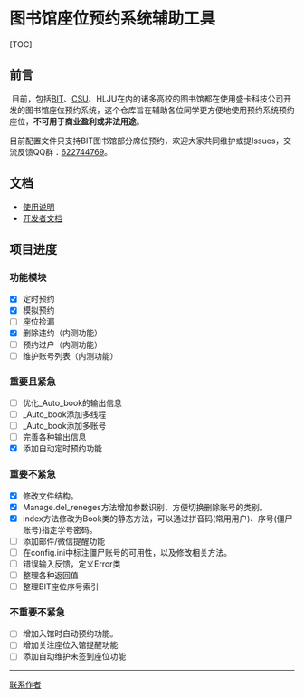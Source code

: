 # 图书馆座位预约系统辅助工具

[TOC]

## 前言

​	目前，包括[BIT](http://seat.lib.bit.edu.cn)、[CSU](http://libzw.csu.edu.cn)、HLJU在内的诸多高校的图书馆都在使用盛卡科技公司开发的图书馆座位预约系统，这个仓库旨在辅助各位同学更方便地使用预约系统预约座位，**不可用于商业盈利或非法用途**。

​	目前配置文件只支持BIT图书馆部分席位预约，欢迎大家共同维护或提Issues，交流反馈QQ群：[622744769](https://jq.qq.com/?_wv=1027&k=5y4hHLO)。

## 文档

- [使用说明](Doc/Usage.md)
- [开发者文档](Doc/For_Developers.md)

## 项目进度

### 功能模块

- [x] 定时预约
- [x] 模拟预约
- [ ] 座位捡漏
- [x] 删除违约（内测功能）
- [ ] 预约过户（内测功能）
- [ ] 维护账号列表（内测功能）

### 重要且紧急

- [ ] 优化_Auto_book的输出信息
- [ ] _Auto_book添加多线程
- [ ] _Auto_book添加多账号
- [ ] 完善各种输出信息
- [x] 添加自动定时预约功能

### 重要不紧急

 - [x] 修改文件结构。
 - [x] Manage.del_reneges方法增加参数识别，方便切换删除账号的类别。
 - [x] index方法修改为Book类的静态方法，可以通过拼音码(常用用户)、序号(僵尸账号)指定学号密码。
 - [ ] 添加邮件/微信提醒功能
 - [ ] 在config.ini中标注僵尸账号的可用性，以及修改相关方法。
 - [ ] 错误输入反馈，定义Error类
 - [ ] 整理各种返回值
 - [ ] 整理BIT座位序号索引
### 不重要不紧急

 - [ ] 增加入馆时自动预约功能。
- [ ] 增加关注座位入馆提醒功能
- [ ] 添加自动维护未签到座位功能

------

[联系作者](mailto:code@defjia.top)
